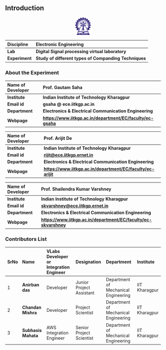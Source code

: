 ## Introduction

<div align="center">
<img src="experiment/images/iitkgp.png" width="10%">
</div>

<b>Discipline | <b> Electronic Engineering 
:--|:--|
<b> Lab | <b> **Digital Signal processing virtual laboratory**
<b> Experiment|     <b> **Study of different types of Companding Techniques**


### About the Experiment 

<!--Fill a brief description of this experiment here-->

<b>Name of Developer | <b> **Prof. Gautam Saha**
:--|:--|
<b> Institute | <b>  **Indian Institute of Technology Kharagpur**
<b> Email id|     <b>  **gsaha @ ece.iitkgp.ac.in**
<b> Department |  **Electronics & Electrical Communication Engineering**
<b>Webpage| <b> https://www.iitkgp.ac.in/department/EC/faculty/ec-gsaha

<b>Name of Developer | <b> **Prof. Arijit De**
:--|:--|
<b> Institute | <b>  **Indian Institute of Technology Kharagpur**
<b> Email id|     <b>  **rijit@ece.iitkgp.ernet.in**
<b> Department |  **Electronics & Electrical Communication Engineering**
<b>Webpage| <b> https://www.iitkgp.ac.in/department/EC/faculty/ec-arijit

<b>Name of Developer | <b> **Prof. Shailendra Kumar Varshney**
:--|:--|
<b> Institute | <b>  **Indian Institute of Technology Kharagpur**
<b> Email id|     <b>  **skvarshney@ece.iitkgp.ernet.in**
<b> Department |  **Electronics & Electrical Communication Engineering**
<b>Webpage| <b> https://www.iitkgp.ac.in/department/EC/faculty/ec-skvarshney


### Contributors List

SrNo | Name | VLabs Developer or Integration Engineer | Designation | Department| Institute
:--|:--|:--|:--|:--|:--|
1 | **Anirban das** |Developer | Junior Project Assistant | Department of Mechanical Engineering | IIT Kharagpur |
2 | **Chandan Mishra** |Developer | Project Scientist | Department of Mechanical Engineering | IIT Kharagpur | 
3 | **Subhasis Mahata** |AWS Integration Engineer | Senior Project Scientist | Department of Mechanical Engineering | IIT Kharagpur | 

